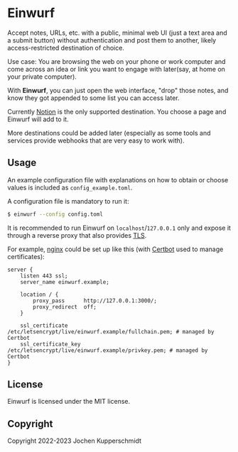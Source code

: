 # Einwurf

Accept notes, URLs, etc. with a public, minimal web UI (just a text area
and a submit button) without authentication and post them to another,
likely access-restricted destination of choice.

Use case: You are browsing the web on your phone or work computer and
come across an idea or link you want to engage with later(say, at home
on your private computer).

With **Einwurf**, you can just open the web interface, "drop" those
notes, and know they got appended to some list you can access later.

Currently [Notion](https://www.notion.so/) is the only supported
destination. You choose a page and Einwurf will add to it.

More destinations could be added later (especially as some tools and
services provide webhooks that are very easy to work with).


## Usage

An example configuration file with explanations on how to obtain or
choose values is included as ``config_example.toml``.

A configuration file is mandatory to run it:

```sh
$ einwurf --config config.toml
```

It is recommended to run Einwurf on `localhost`/`127.0.0.1` only and
expose it through a reverse proxy that also provides
[TLS](https://en.wikipedia.org/wiki/Transport_Layer_Security).

For example, [nginx](https://nginx.org/) could be set up like this (with
[Certbot](https://certbot.eff.org/) used to manage certificates):

```nginx
server {
    listen 443 ssl;
    server_name einwurf.example;

    location / {
        proxy_pass      http://127.0.0.1:3000/;
        proxy_redirect  off;
    }

    ssl_certificate /etc/letsencrypt/live/einwurf.example/fullchain.pem; # managed by Certbot
    ssl_certificate_key /etc/letsencrypt/live/einwurf.example/privkey.pem; # managed by Certbot
}
```


## License

Einwurf is licensed under the MIT license.


## Copyright

Copyright 2022-2023 Jochen Kupperschmidt
